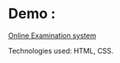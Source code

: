 # Demo :

[Online Examination system](https://a-rahul-krishnan.github.io/online_examination_system.github.io/)

Technologies used: HTML, CSS.
